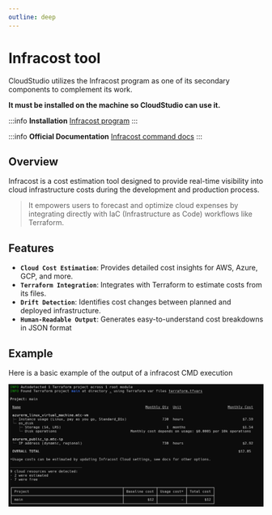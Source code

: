 ```yaml
---
outline: deep
---
```


# Infracost tool

CloudStudio utilizes the Infracost program as one of its secondary components to complement its work.

**It must be installed on the machine so CloudStudio can use it.**

:::info **Installation**
[Infracost program](https://www.infracost.io/docs)
:::

:::info **Official Documentation**
[Infracost command docs](https://www.infracost.io/docs/features/cli_commands)
:::

## Overview
Infracost is a cost estimation tool designed to provide real-time visibility into cloud infrastructure costs during the development and production process.

> It empowers users to forecast and optimize cloud expenses by integrating directly with IaC (Infrastructure as Code) workflows like Terraform.

## Features
- **`Cloud Cost Estimation`**: Provides detailed cost insights for AWS, Azure, GCP, and more.
- **`Terraform Integration`**: Integrates with Terraform to estimate costs from its files.
- **`Drift Detection`**: Identifies cost changes between planned and deployed infrastructure.
- **`Human-Readable Output`**: Generates easy-to-understand cost breakdowns in JSON format

## Example

Here is a basic example of the output of a infracost CMD execution

![Infracost Iutput](../assets/images/examples_tools/infracost_output.png)